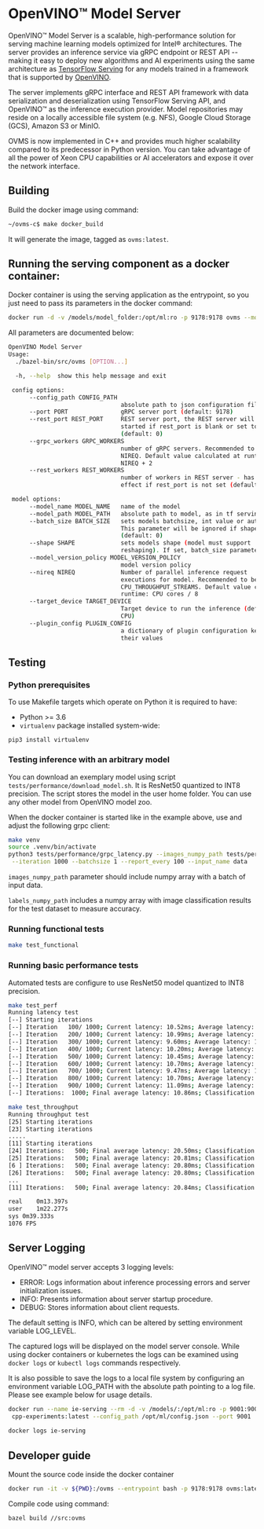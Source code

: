 # OpenVINO&trade; Model Server

OpenVINO&trade; Model Server is a scalable, high-performance solution for serving machine learning models optimized for Intel&reg; architectures. 
The server provides an inference service via gRPC endpoint or REST API -- making it easy to deploy new algorithms and AI experiments using the same 
architecture as [TensorFlow Serving](https://github.com/tensorflow/serving) for any models trained in a framework that is supported 
by [OpenVINO](https://software.intel.com/en-us/openvino-toolkit). 

The server implements gRPC interface and REST API framework with data serialization and deserialization using TensorFlow Serving API,
 and OpenVINO&trade; as the inference execution provider. Model repositories may reside on a locally accessible file system (e.g. NFS),
  Google Cloud Storage (GCS), Amazon S3 or MinIO.
  
OVMS is now implemented in C++ and provides much higher scalability compared to its predecessor in Python version.
You can take advantage of all the power of Xeon CPU capabilities or AI accelerators and expose it over the network interface.


## Building

Build the docker image using command:
 
```bash
~/ovms-c$ make docker_build
```
It will generate the image, tagged as `ovms:latest`.


## Running the serving component as a docker container:
Docker container is using the serving application as the entrypoint, so you just need to pass its parameters in the docker command:
```bash
docker run -d -v /models/model_folder:/opt/ml:ro -p 9178:9178 ovms --model_name <model_name> --model_path /opt/ml --port 9178
```
All parameters are documented below:
```bash
OpenVINO Model Server
Usage:
  ./bazel-bin/src/ovms [OPTION...]

  -h, --help  show this help message and exit

 config options:
      --config_path CONFIG_PATH
                                absolute path to json configuration file
      --port PORT               gRPC server port (default: 9178)
      --rest_port REST_PORT     REST server port, the REST server will not be
                                started if rest_port is blank or set to 0
                                (default: 0)
      --grpc_workers GRPC_WORKERS
                                number of gRPC servers. Recommended to be >=
                                NIREQ. Default value calculated at runtime:
                                NIREQ + 2
      --rest_workers REST_WORKERS
                                number of workers in REST server - has no
                                effect if rest_port is not set (default: 24)

 model options:
      --model_name MODEL_NAME   name of the model
      --model_path MODEL_PATH   absolute path to model, as in tf serving
      --batch_size BATCH_SIZE   sets models batchsize, int value or auto.
                                This parameter will be ignored if shape is set
                                (default: 0)
      --shape SHAPE             sets models shape (model must support
                                reshaping). If set, batch_size parameter is ignored
      --model_version_policy MODEL_VERSION_POLICY
                                model version policy
      --nireq NIREQ             Number of parallel inference request
                                executions for model. Recommended to be >=
                                CPU_THROUGHPUT_STREAMS. Default value calculated at
                                runtime: CPU cores / 8
      --target_device TARGET_DEVICE
                                Target device to run the inference (default:
                                CPU)
      --plugin_config PLUGIN_CONFIG
                                a dictionary of plugin configuration keys and
                                their values
```
## Testing

### Python prerequisites

To use Makefile targets which operate on Python it is required to have:
* Python >= 3.6
* `virtualenv` package installed system-wide:
```
pip3 install virtualenv
```

### Testing inference with an arbitrary model

You can download an exemplary model using script `tests/performance/download_model.sh`. It is ResNet50 quantized to INT8 precision.
The script stores the model in the user home folder. You can use any other model from OpenVINO model zoo.

When the docker container is started like in the example above, use and adjust the following grpc client:

```bash
make venv
source .venv/bin/activate
python3 tests/performance/grpc_latency.py --images_numpy_path tests/performance/imgs.npy --labels_numpy_path tests/performance/labels.npy \
 --iteration 1000 --batchsize 1 --report_every 100 --input_name data
```

`images_numpy_path` parameter should include numpy array with a batch of input data.

`labels_numpy_path` includes a numpy array with image classification results for the test dataset to measure accuracy.

### Running functional tests

```bash
make test_functional
``` 

### Running basic performance tests

Automated tests are configure to use ResNet50 model quantized to INT8 precision.    

```bash
make test_perf
Running latency test
[--] Starting iterations
[--] Iteration   100/ 1000; Current latency: 10.52ms; Average latency: 11.35ms
[--] Iteration   200/ 1000; Current latency: 10.99ms; Average latency: 11.03ms
[--] Iteration   300/ 1000; Current latency: 9.60ms; Average latency: 11.02ms
[--] Iteration   400/ 1000; Current latency: 10.20ms; Average latency: 10.93ms
[--] Iteration   500/ 1000; Current latency: 10.45ms; Average latency: 10.84ms
[--] Iteration   600/ 1000; Current latency: 10.70ms; Average latency: 10.82ms
[--] Iteration   700/ 1000; Current latency: 9.47ms; Average latency: 10.88ms
[--] Iteration   800/ 1000; Current latency: 10.70ms; Average latency: 10.83ms
[--] Iteration   900/ 1000; Current latency: 11.09ms; Average latency: 10.85ms
[--] Iterations:  1000; Final average latency: 10.86ms; Classification accuracy: 100.0%
``` 

```bash
make test_throughput
Running throughput test
[25] Starting iterations
[23] Starting iterations
.....
[11] Starting iterations
[24] Iterations:   500; Final average latency: 20.50ms; Classification accuracy: 100.0%
[25] Iterations:   500; Final average latency: 20.81ms; Classification accuracy: 100.0%
[6 ] Iterations:   500; Final average latency: 20.80ms; Classification accuracy: 100.0%
[26] Iterations:   500; Final average latency: 20.80ms; Classification accuracy: 100.0%
...
[11] Iterations:   500; Final average latency: 20.84ms; Classification accuracy: 100.0%

real	0m13.397s
user	1m22.277s
sys	0m39.333s
1076 FPS
``` 

## Server Logging
OpenVINO™ model server accepts 3 logging levels:

* ERROR: Logs information about inference processing errors and server initialization issues.
* INFO: Presents information about server startup procedure.
* DEBUG: Stores information about client requests.

The default setting is INFO, which can be altered by setting environment variable LOG_LEVEL.

The captured logs will be displayed on the model server console. While using docker containers or kubernetes the logs can be examined using `docker logs` or `kubectl logs` commands respectively.

It is also possible to save the logs to a local file system by configuring an environment variable LOG_PATH with the absolute path pointing to a log file. Please see example below for usage details.

```bash
docker run --name ie-serving --rm -d -v /models/:/opt/ml:ro -p 9001:9001 --env LOG_LEVEL=DEBUG --env LOG_PATH=/var/log/ie_serving.log \
 cpp-experiments:latest --config_path /opt/ml/config.json --port 9001
 
docker logs ie-serving 
```

## Developer guide

Mount the source code inside the docker container
```bash
docker run -it -v ${PWD}:/ovms --entrypoint bash -p 9178:9178 ovms:latest 
```

Compile code using command:

```bash
bazel build //src:ovms
```